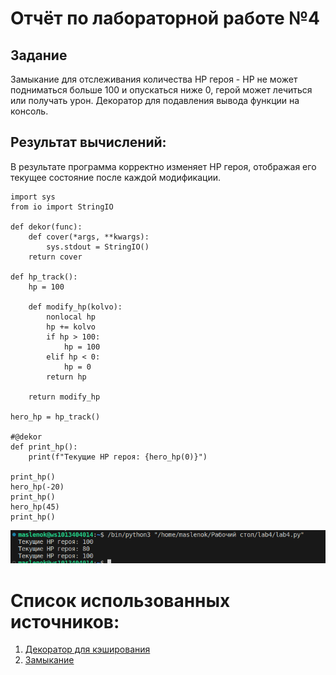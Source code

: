 # Отчёт по лабораторной работе №4

## Задание
Замыкание для отслеживания количества HP героя - HP не может подниматься больше 100 и опускаться ниже 0, герой может лечиться или получать урон.
Декоратор для подавления вывода функции на консоль.
## Результат вычислений: 
В результате программа корректно изменяет HP героя, отображая его текущее состояние после каждой модификации.
```
import sys
from io import StringIO

def dekor(func):
    def cover(*args, **kwargs):       
        sys.stdout = StringIO()
    return cover

def hp_track():
    hp = 100 

    def modify_hp(kolvo):
        nonlocal hp  
        hp += kolvo
        if hp > 100:
            hp = 100
        elif hp < 0:
            hp = 0
        return hp

    return modify_hp

hero_hp = hp_track()

#@dekor
def print_hp():
    print(f"Текущие HP героя: {hero_hp(0)}")

print_hp()
hero_hp(-20)
print_hp()
hero_hp(45)
print_hp()
```

![](https://github.com/manabreako/python/blob/main/lab4/Screenshot_20250327_115458.png)


# Список использованных источников: 
1) [Декоратор для кэширования](https://clck.ru/MfEMS)
2) [Замыкание](https://docs.python.org/3/search.html?q=round)
